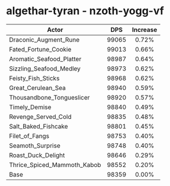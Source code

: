 # algethar-tyran - nzoth-yogg-vf
| Actor | DPS | Increase |
|---|:---:|:---:|
|Draconic_Augment_Rune|99065|0.72%|
|Fated_Fortune_Cookie|99013|0.66%|
|Aromatic_Seafood_Platter|98987|0.64%|
|Sizzling_Seafood_Medley|98973|0.62%|
|Feisty_Fish_Sticks|98968|0.62%|
|Great_Cerulean_Sea|98940|0.59%|
|Thousandbone_Tongueslicer|98920|0.57%|
|Timely_Demise|98840|0.49%|
|Revenge_Served_Cold|98835|0.48%|
|Salt_Baked_Fishcake|98801|0.45%|
|Filet_of_Fangs|98753|0.40%|
|Seamoth_Surprise|98748|0.40%|
|Roast_Duck_Delight|98646|0.29%|
|Thrice_Spiced_Mammoth_Kabob|98552|0.20%|
|Base|98359|0.00%|
